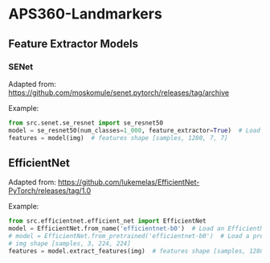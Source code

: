 # APS360-Landmarkers

## Feature Extractor Models
### SENet
Adapted from: https://github.com/moskomule/senet.pytorch/releases/tag/archive

Example: 
```python
from src.senet.se_resnet import se_resnet50
model = se_resnet50(num_classes=1_000, feature_extractor=True)  # Load a SE_ResNet50 model as feature extractor
features = model(img)  # features shape [samples, 1280, 7, 7]
```

## EfficientNet
Adapted from: https://github.com/lukemelas/EfficientNet-PyTorch/releases/tag/1.0

Example:
```python
from src.efficientnet.efficient_net import EfficientNet
model = EfficientNet.from_name('efficientnet-b0')  # Load an EfficientNet model
# model = EfficientNet.from_pretrained('efficientnet-b0')  # Load a pretrained EfficientNet model
# img shape [samples, 3, 224, 224]
features = model.extract_features(img)  # features shape [samples, 1280, 7, 7]
```